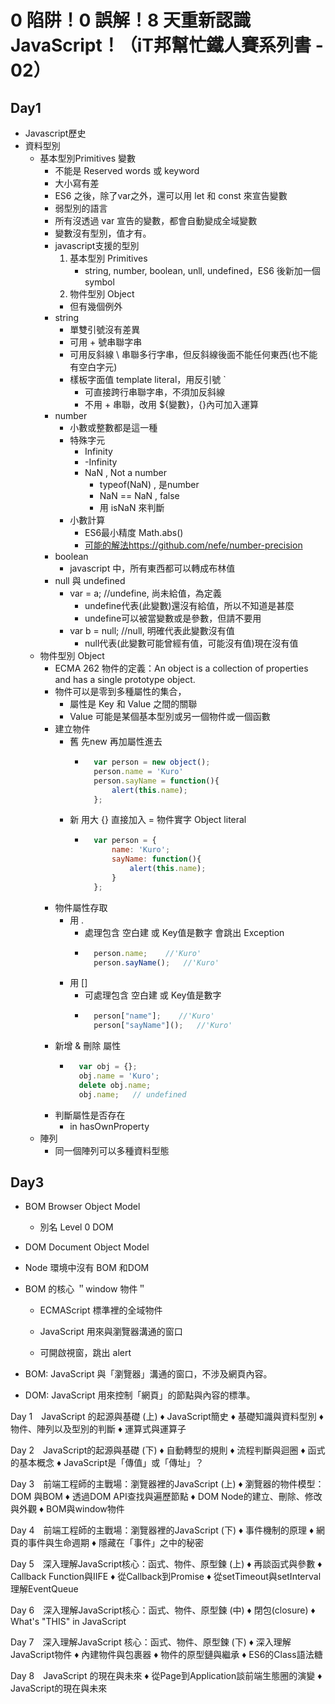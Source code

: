 # 0 陷阱！0 誤解！8 天重新認識 JavaScript！（iT邦幫忙鐵人賽系列書 - 02）
## Day1
- Javascript歷史
- 資料型別
    - 基本型別Primitives 變數
        - 不能是 Reserved words 或 keyword
        - 大小寫有差
        - ES6 之後，除了var之外，還可以用 let 和 const 來宣告變數
        - 弱型別的語言
        - 所有沒透過 var 宣告的變數，都會自動變成全域變數
        - 變數沒有型別，值才有。
        - javascript支援的型別
            1. 基本型別 Primitives
                - string, number, boolean, unll, undefined，ES6 後新加一個 symbol
            2. 物件型別 Object
            - 但有幾個例外
        - string
            - 單雙引號沒有差異
            - 可用 + 號串聯字串
            - 可用反斜線 \ 串聯多行字串，但反斜線後面不能任何東西(也不能有空白字元)
            - 樣板字面值 template literal，用反引號 ` 
                - 可直接跨行串聯字串，不須加反斜線
                - 不用 + 串聯，改用 ${變數}，{}內可加入運算
        - number
            - 小數或整數都是這一種
            - 特殊字元
                - Infinity
                - -Infinity
                - NaN , Not a number
                    - typeof(NaN) , 是number
                    - NaN == NaN , false
                    - 用 isNaN 來判斷
            - 小數計算
                - ES6最小精度 Math.abs()
                - [可能的解法https://github.com/nefe/number-precision](https://github.com/nefe/number-precision)
        - boolean
            - javascript 中，所有東西都可以轉成布林值
        - null 與 undefined
            - var = a;  //undefine, 尚未給值，為定義
                - undefine代表(此變數)還沒有給值，所以不知道是甚麼
                - undefine可以被當變數或是參數，但請不要用
            - var b = null; //null, 明確代表此變數沒有值
                - null代表(此變數可能曾經有值，可能沒有值)現在沒有值
    - 物件型別 Object
        - ECMA 262 物件的定義：An object is a collection of properties and has a single prototype object.
        - 物件可以是零到多種屬性的集合，
            - 屬性是 Key 和 Value 之間的關聯
            - Value 可能是某個基本型別或另一個物件或一個函數
        - 建立物件
            - 舊 先new 再加屬性進去
                - ```javascript
                    var person = new object();
                    person.name = 'Kuro'
                    person.sayName = function(){
                        alert(this.name);
                    };
            - 新 用大 {} 直接加入 = 物件實字 Object literal
                - ```javascript
                    var person = {
                        name: 'Kuro';
                        sayName: function(){
                            alert(this.name);
                        }
                    };
        - 物件屬性存取
            - 用 .
                - 處理包含 空白建 或 Key值是數字 會跳出 Exception
                - ```javascript
                    person.name;    //'Kuro'
                    person.sayName();   //'Kuro'
            - 用 []
                - 可處理包含 空白建 或 Key值是數字
                - ```javascript
                    person["name"];    //'Kuro'
                    person["sayName"]();   //'Kuro'
        - 新增 & 刪除 屬性
            - ```javascript
                var obj = {};
                obj.name = 'Kuro';
                delete obj.name;
                obj.name;   // undefined
        - 判斷屬性是否存在
            - in hasOwnProperty
    - 陣列
        - 同一個陣列可以多種資料型態

## Day3
- BOM Browser Object Model
    - 別名 Level 0 DOM
- DOM Document Object Model

- Node 環境中沒有 BOM 和DOM

- BOM 的核心 ＂window 物件＂
    - ECMAScript 標準裡的全域物件
    - JavaScript 用來與瀏覽器溝通的窗口

    - 可開啟視窗，跳出 alert

- BOM: JavaScript 與「瀏覽器」溝通的窗口，不涉及網頁內容。
- DOM: JavaScript 用來控制「網頁」的節點與內容的標準。

Day 1　JavaScript 的起源與基礎 (上)
♦ JavaScript簡史
♦ 基礎知識與資料型別
♦ 物件、陣列以及型別的判斷
♦ 運算式與運算子

Day 2　JavaScript的起源與基礎 (下)
♦ 自動轉型的規則
♦ 流程判斷與迴圈
♦ 函式的基本概念
♦ JavaScript是「傳值」或「傳址」？

Day 3　前端工程師的主戰場：瀏覽器裡的JavaScript (上)
♦ 瀏覽器的物件模型：DOM 與BOM
♦ 透過DOM API查找與遍歷節點
♦ DOM Node的建立、刪除、修改與外觀
♦ BOM與window物件

Day 4　前端工程師的主戰場：瀏覽器裡的JavaScript (下)
♦ 事件機制的原理
♦ 網頁的事件與生命週期
♦ 隱藏在「事件」之中的秘密

Day 5　深入理解JavaScript核心：函式、物件、原型鍊 (上)
♦ 再談函式與參數
♦ Callback Function與IIFE
♦ 從Callback到Promise
♦ 從setTimeout與setInterval理解EventQueue

Day 6　深入理解JavaScript核心：函式、物件、原型鍊 (中)
♦ 閉包(closure)
♦ What's "THIS" in JavaScript

Day 7　深入理解JavaScript 核心：函式、物件、原型鍊 (下)
♦ 深入理解JavaScript物件
♦ 內建物件與包裹器
♦ 物件的原型鏈與繼承
♦ ES6的Class語法糖

Day 8　JavaScript 的現在與未來
♦ 從Page到Application談前端生態圈的演變
♦ JavaScript的現在與未來
